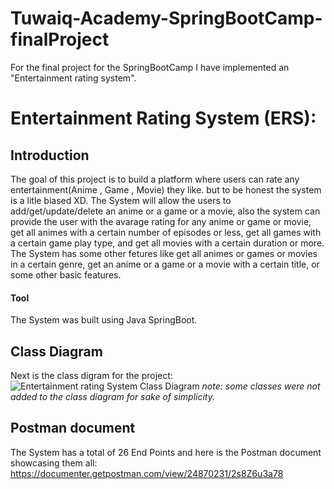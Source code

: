 # Tuwaiq-Academy-SpringBootCamp-finalProject
For the final project for the SpringBootCamp I have implemented an "Entertainment rating system".

# Entertainment Rating System (ERS):
## Introduction
The goal of this project is to build a platform where users can rate any entertainment(Anime , Game , Movie) they like. but to be honest the system is a litle biased XD.
The System will allow the users to add/get/update/delete an anime or a game or a movie, also the system can provide the user with the avarage rating for any anime or game or movie, get all animes with a certain number of episodes or less, get all games with a certain game play type, and get all movies with a certain duration or more.
The System has some other fetures like get all animes or games or movies in a certain genre, get an anime or a game or a movie with a certain title, or some other basic features.

#### Tool
The System was built using Java SpringBoot.





## Class Diagram
Next is the class digram for the project:
![Entertainment rating System Class Diagram](https://user-images.githubusercontent.com/117676379/209132721-1db25db5-4684-4e37-982f-5d5206ce31f8.png)
*note: some classes were not added to the class diagram for sake of simplicity.*






## Postman document
The System has a total of 26 End Points and here is the Postman document showcasing them all:
https://documenter.getpostman.com/view/24870231/2s8Z6u3a78
